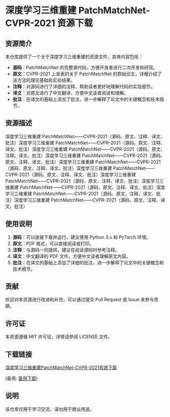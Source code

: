 # 深度学习三维重建 PatchMatchNet-CVPR-2021 资源下载

## 资源简介

本仓库提供了一个关于深度学习三维重建的资源文件，具体内容包括：

- **源码**：PatchMatchNet 的完整源代码，方便开发者进行二次开发和研究。
- **原文**：CVPR-2021 上发表的关于 PatchMatchNet 的原始论文，详细介绍了该方法的理论基础和实验结果。
- **注释**：对源码进行了详细的注释，帮助读者更好地理解代码的实现细节。
- **译文**：对原文进行了中文翻译，方便中文读者阅读和理解。
- **批注**：在译文的基础上添加了批注，进一步解释了论文中的关键概念和技术细节。

## 资源描述

深度学习三维重建 PatchMatchNet——CVPR-2021（源码、原文、注释、译文、批注）深度学习三维重建 PatchMatchNet——CVPR-2021（源码、原文、注释、译文、批注）深度学习三维重建 PatchMatchNet——CVPR-2021（源码、原文、注释、译文、批注）深度学习三维重建 PatchMatchNet——CVPR-2021（源码、原文、注释、译文、批注）深度学习三维重建 PatchMatchNet——CVPR-2021（源码、原文、注释、译文、批注）深度学习三维重建 PatchMatchNet——CVPR-2021（源码、原文、注释、译文、批注）深度学习三维重建 PatchMatchNet——CVPR-2021（源码、原文、注释、译文、批注）深度学习三维重建 PatchMatchNet——CVPR-2021（源码、原文、注释、译文、批注）深度学习三维重建 PatchMatchNet——CVPR-2021（源码、原文、注释、译文、批注）深度学习三维重建 PatchMatchNet——CVPR-2021（源码、原文、注释、译文、批注）

## 使用说明

1. **源码**：可以直接下载并运行，建议使用 Python 3.x 和 PyTorch 环境。
2. **原文**：PDF 格式，可以直接阅读或打印。
3. **注释**：与源码一同提供，建议在阅读源码时参考注释。
4. **译文**：中文翻译的 PDF 文件，方便中文读者理解原文内容。
5. **批注**：在译文的基础上添加了详细的批注，进一步解释了论文中的关键概念和技术细节。

## 贡献

欢迎对本资源进行改进和补充，可以通过提交 Pull Request 或 Issue 来参与贡献。

## 许可证

本资源遵循 MIT 许可证，详情请参阅 LICENSE 文件。

## 下载链接
[深度学习三维重建PatchMatchNet-CVPR-2021资源下载](https://pan.quark.cn/s/5f6f9a6bcfd2) 

(备用: [备用下载](https://pan.baidu.com/s/1Ng5ykWDE1Hplt_IQ6BhdCw?pwd=1234))

## 说明

该仓库仅用于学习交流，请勿用于商业用途。
